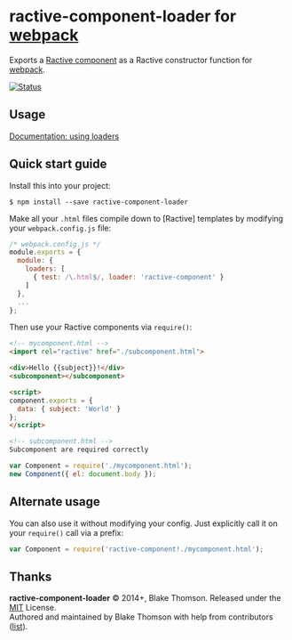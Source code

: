 # ractive-component-loader for [webpack]

Exports a [Ractive component] as a Ractive constructor function for [webpack].


[![Status](http://img.shields.io/travis/thomsbg/ractive-component-loader/master.svg?style=flat)](https://travis-ci.org/thomsbg/ractive-component-loader "See test builds")

## Usage

[Documentation: using loaders](http://webpack.github.io/docs/using-loaders.html)

## Quick start guide

Install this into your project:

    $ npm install --save ractive-component-loader

Make all your `.html` files compile down to [Ractive] templates by
modifying your `webpack.config.js` file:

```js
/* webpack.config.js */
module.exports = {
  module: {
    loaders: [
      { test: /\.html$/, loader: 'ractive-component' }
    ]
  },
  ...
};
```

Then use your Ractive components via `require()`:

```html
<!-- mycomponent.html -->
<import rel="ractive" href="./subcomponent.html">

<div>Hello {{subject}}!</div>
<subcomponent></subcomponent>

<script>
component.exports = {
  data: { subject: 'World' }
};
</script>

<!-- subcomponent.html -->
Subcomponent are required correctly
```

```js
var Component = require('./mycomponent.html');
new Component({ el: document.body });
```

## Alternate usage

You can also use it without modifying your config. Just explicitly call it on
your `require()` call via a prefix:

```js
var Component = require('ractive-component!./mycomponent.html');
```

Thanks
------

**ractive-component-loader** © 2014+, Blake Thomson. Released under the [MIT] License.<br>
Authored and maintained by Blake Thomson with help from contributors ([list][contributors]).

[Ractive component]: https://github.com/ractivejs/component-spec
[webpack]: http://webpack.github.io/
[MIT]: http://mit-license.org/
[contributors]: http://github.com/thomsbg/ractive-component-loader/contributors

